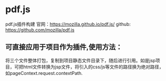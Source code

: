 # pdf.js
pdf.js插件构建
官网：https://mozilla.github.io/pdf.js/
github: https://github.com/mozilla/pdf.js

## 可直接应用于项目作为插件,使用方法：
将三个文件整体打包，复制到项目静态文件目录下，随后进行引用。如是jsp项目，可把html文件转换为jsp文件，将引入的css/js等文件的路径换为绝对路径，如pageContext.request.contextPath.



